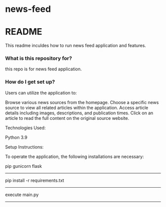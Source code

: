 # news-feed
# README #

This readme inculdes how to run news feed application and features.

### What is this repository for? ###
this repo is for news feed application.

### How do I get set up? ###

Users can utilize the application to:

Browse various news sources from the homepage.
Choose a specific news source to view all related articles within the application.
Access article details including images, descriptions, and publication times.
Click on an article to read the full content on the original source website.

Technologies Used:

Python 3.9

Setup Instructions:

To operate the application, the following installations are necessary:

pip
gunicorn
flask

- - - - - - - - - - - - - - - - 
pip install -r requirements.txt
- - - - - - - - - - - - - - - - 
execute main.py
- - - - - - - - - - - - - - - - 



        
